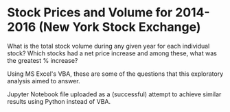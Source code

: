 # Stock Prices and Volume for 2014-2016 (New York Stock Exchange)

What is the total stock volume during any given year for each individual stock? Which stocks had a net price increase and among these, what was the greatest % increase?

Using MS Excel's VBA, these are some of the questions that this exploratory analysis aimed to answer. 

Jupyter Notebook file uploaded as a (successful) attempt to achieve similar results using Python instead of VBA.

